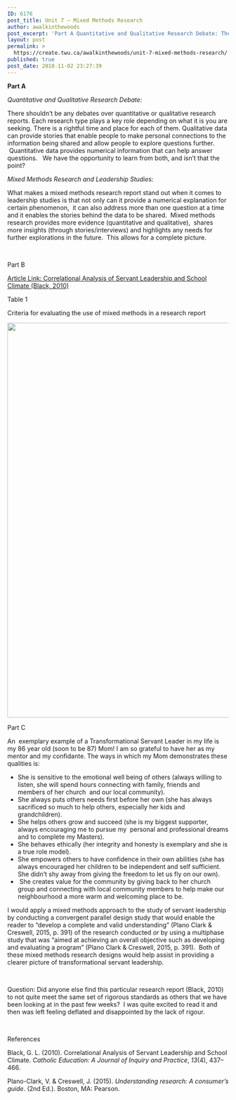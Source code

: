 ```yaml
---
ID: 6176
post_title: Unit 7 – Mixed Methods Research
author: awalkinthewoods
post_excerpt: 'Part A Quantitative and Qualitative Research Debate: There shouldn&rsquo;t be any debates over quantitative or qualitative research reports. Each research type plays a key role depending on what it is you are seeking. There is a rightful time and place for each of them. Qualitative data can provide stories that enable people to make personal [&hellip;]'
layout: post
permalink: >
  https://create.twu.ca/awalkinthewoods/unit-7-mixed-methods-research/
published: true
post_date: 2018-11-02 23:27:39
---
```

<strong>Part A</strong>

<em>Quantitative and Qualitative Research Debate:</em>

There shouldn&#8217;t be any debates over quantitative or qualitative research reports. Each research type plays a key role depending on what it is you are seeking. There is a rightful time and place for each of them. Qualitative data can provide stories that enable people to make personal connections to the information being shared and allow people to explore questions further.  Quantitative data provides numerical information that can help answer questions.   We have the opportunity to learn from both, and isn&#8217;t that the point?

<em>Mixed Methods Research and Leadership Studies:</em>

What makes a mixed methods research report stand out when it comes to leadership studies is that not only can it provide a numerical explanation for certain phenomenon,  it can also address more than one question at a time and it enables the stories behind the data to be shared.  Mixed methods research provides more evidence (quantitative and qualitative),  shares more insights (through stories/interviews) and highlights any needs for further explorations in the future.  This allows for a complete picture.

&nbsp;

Part B

<a href="http://eds.a.ebscohost.com/eds/detail/detail?vid=1&amp;sid=d72376be-1273-4412-9732-2d4447d8d3c1%40sessionmgr4010&amp;bdata=JnNpdGU9ZWRzLWxpdmU%3D#AN=EJ914879&amp;db=eric"  rel="noopener">Article Link: Correlational Analysis of Servant Leadership and School Climate (Black, 2010)</a>

Table 1

Criteria for evaluating the use of mixed methods in a research report

<img class="alignnone wp-image-623" src="http://create.twu.ca/awalkinthewoods/files/2018/11/Screen-Shot-2018-11-02-at-11.16.22-PM.png" alt="" width="855" height="900" srcset="https://create.twu.ca/awalkinthewoods/files/2018/11/Screen-Shot-2018-11-02-at-11.16.22-PM.png 699w, https://create.twu.ca/awalkinthewoods/files/2018/11/Screen-Shot-2018-11-02-at-11.16.22-PM-285x300.png 285w, https://create.twu.ca/awalkinthewoods/files/2018/11/Screen-Shot-2018-11-02-at-11.16.22-PM-676x712.png 676w" sizes="(max-width: 855px) 100vw, 855px" />

Part C

An  exemplary example of a Transformational Servant Leader in my life is my 86 year old (soon to be 87) Mom! I am so grateful to have her as my mentor and my confidante. The ways in which my Mom demonstrates these qualities is:

<ul>
<li>She is sensitive to the emotional well being of others (always willing to listen, she will spend hours connecting with family, friends and members of her church  and our local community).</li>
<li>She always puts others needs first before her own (she has always sacrificed so much to help others, especially her kids and grandchildren).</li>
<li>She helps others grow and succeed (she is my biggest supporter, always encouraging me to pursue my  personal and professional dreams and to complete my Masters).</li>
<li>She behaves ethically (her integrity and honesty is exemplary and she is a true role model).</li>
<li>She empowers others to have confidence in their own abilities (she has always encouraged her children to be independent and self sufficient. She didn&#8217;t shy away from giving the freedom to let us fly on our own).</li>
<li> She creates value for the community by giving back to her church group and connecting with local community members to help make our neighbourhood a more warm and welcoming place to be.</li>
</ul>

I would apply a mixed methods approach to the study of servant leadership by conducting a convergent parallel design study that would enable the reader to &#8220;develop a complete and valid understanding&#8221; (Plano Clark &amp; Creswell, 2015, p. 391) of the research conducted <em>or</em> by using a multiphase study that was &#8220;aimed at achieving an overall objective such as developing and evaluating a program&#8221; (Plano Clark &amp; Creswell, 2015, p. 391).  Both of these mixed methods research designs would help assist in providing a clearer picture of transformational servant leadership.

&nbsp;

Question: Did anyone else find this particular research report (Black, 2010) to not quite meet the same set of rigorous standards as others that we have been looking at in the past few weeks?  I was quite excited to read it and then was left feeling deflated and disappointed by the lack of rigour.

&nbsp;

References

Black, G. L. (2010). Correlational Analysis of Servant Leadership and School Climate. <i>Catholic Education: A Journal of Inquiry and Practice</i>, <i>13</i>(4), 437–466.

Plano-Clark, V. &amp; Creswell, J. (2015). <em>Understanding research: A consumer’s guide</em>. (2nd Ed.). Boston, MA: Pearson.